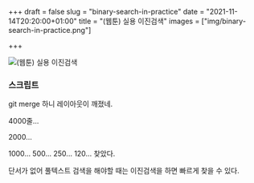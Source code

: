 +++
draft = false
slug = "binary-search-in-practice"
date = "2021-11-14T20:20:00+01:00"
title = "(웹툰) 실용 이진검색"
images = ["img/binary-search-in-practice.png"]

+++

<img src="/img/binary-search-in-practice.png" alt="(웹툰) 실용 이진검색" />

### 스크립트

git merge 하니 레이아웃이 깨졌네.

4000줄...

2000...

1000... 500... 250... 120... 찾았다.

단서가 없어 풀텍스트 검색을 해야할 때는 이진검색을 하면 빠르게 찾을 수 있다.